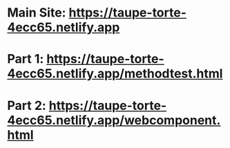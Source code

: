 # Main Site: https://taupe-torte-4ecc65.netlify.app
# Part 1: https://taupe-torte-4ecc65.netlify.app/methodtest.html
# Part 2: https://taupe-torte-4ecc65.netlify.app/webcomponent.html
